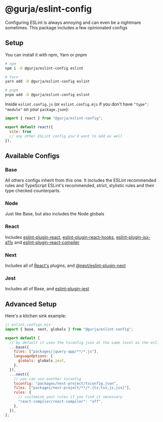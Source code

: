 # @gurja/eslint-config

Configuring ESLint is always annoying and can even be a nightmare sometimes.
This package includes a few opinionated configs

## Setup

You can install it with npm, Yarn or pnpm

```sh
# npm
npm i -D @gurja/eslint-config eslint

# Yarn
yarn add -D @gurja/eslint-config eslint

# pnpm
pnpm add -D @gurja/eslint-config eslint
```

Inside `eslint.config.js` (or `eslint.config.mjs` if you don't have `"type": "module"` on your `package.json`):

```javascript
import { react } from "@gurja/eslint-config";

export default react({
  vite: true
  // any other ESLint config you'd want to add as well
}),
```

## Available Configs

### Base

All others configs inherit from this one.
It includes the ESLint recommended rules and TypeScript ESLint's recommended, strict, stylistic rules and their type checked counterparts.

### Node

Just like Base, but also includes the Node globals

### React

Includes [eslint-plugin-react](https://github.com/jsx-eslint/eslint-plugin-react#readme), [eslint-plugin-react-hooks](https://github.com/facebook/react/tree/main/packages/eslint-plugin-react-hooks#readme), [eslint-plugin-jsx-a11y](https://github.com/jsx-eslint/eslint-plugin-jsx-a11y#readme) and [eslint-plugin-react-compiler](https://react.dev/learn/react-compiler#getting-started)

### Next

Includes all of [React's](#react) plugins, and [@next/eslint-plugin-next](https://nextjs.org/docs/app/api-reference/config/eslint)

### Jest

Includes all of Base, and [eslint-plugin-jest](https://github.com/jest-community/eslint-plugin-jest#readme)

## Advanced Setup

Here's a kitchen sink example:

```javascript
// eslint.configs.mjs
import { base, next, globals } from "@gurja/eslint-config";

export default [
  // by default it uses the tsconfig.json at the same level as the eslint config file
  ...base({
    files: ["packages/jquery-app/**/*.js"],
    languageOptions: {
      globals: globals.jest,
    },
  }),
  ...next({
    // you can use another tsconfig
    tsconfig: "packages/next-project/tsconfig.json",
    files: ["packages/next-project/**/*.{ts,tsx,js,jsx}"],
    rules: {
      // customize your rules if you find it necessary
      "react-compiler/react-compiler": "off",
    },
  }),
];
```
